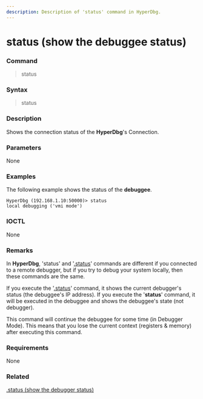 ```yaml
---
description: Description of 'status' command in HyperDbg.
---
```


# status \(show the debuggee status\)

### Command

> status

### Syntax

> status

### Description

Shows the connection status of the **HyperDbg**'s Connection.

### Parameters

None

### Examples

The following example shows the status of the **debuggee**.

```text
HyperDbg (192.168.1.10:50000)> status
local debugging ('vmi mode')
```

### IOCTL

None

### Remarks

In **HyperDbg**, 'status' and '[.status](https://docs.hyperdbg.org/commands/meta-commands/.status)' commands are different if you connected to a remote debugger, but if you try to debug your system locally, then these commands are the same.

If you execute the '[.status](https://docs.hyperdbg.org/commands/meta-commands/.status)' command, it shows the current debugger's status \(the debuggee's IP address\). If you execute the '**status**' command, it will be executed in the debuggee and shows the debuggee's state \(not debugger\).

This command will continue the debuggee for some time \(in Debugger Mode\). This means that you lose the current context \(registers & memory\) after executing this command.

### Requirements

None

### Related

[.status \(show the debugger status\)](https://docs.hyperdbg.org/commands/meta-commands/.status)

